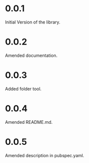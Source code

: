 # 0.0.1

Initial Version of the library.

# 0.0.2

Amended documentation.

# 0.0.3

Added folder tool.

# 0.0.4

Amended README.md.

# 0.0.5

Amended description in pubspec.yaml.